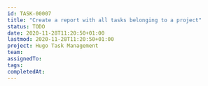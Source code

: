 ```yaml
---
id: TASK-00007
title: "Create a report with all tasks belonging to a project"
status: TODO
date: 2020-11-28T11:20:50+01:00
lastmod: 2020-11-28T11:20:50+01:00
project: Hugo Task Management
team:
assignedTo:
tags:
completedAt:
---
```

